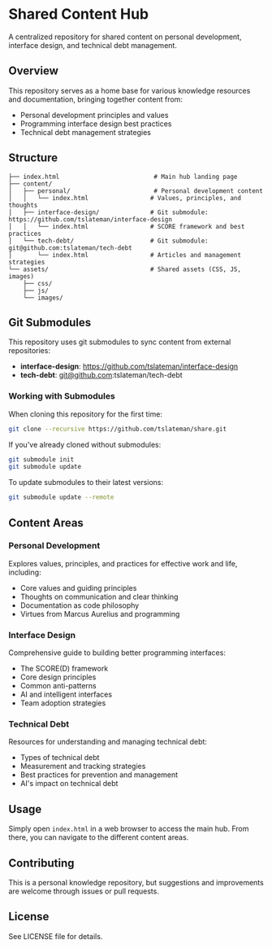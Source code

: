 # Shared Content Hub

A centralized repository for shared content on personal development, interface design, and technical debt management.

## Overview

This repository serves as a home base for various knowledge resources and documentation, bringing together content from:
- Personal development principles and values
- Programming interface design best practices
- Technical debt management strategies

## Structure

```
├── index.html                          # Main hub landing page
├── content/
│   ├── personal/                       # Personal development content
│   │   └── index.html                 # Values, principles, and thoughts
│   ├── interface-design/              # Git submodule: https://github.com/tslateman/interface-design
│   │   └── index.html                 # SCORE framework and best practices
│   └── tech-debt/                     # Git submodule: git@github.com:tslateman/tech-debt
│       └── index.html                 # Articles and management strategies
└── assets/                            # Shared assets (CSS, JS, images)
    ├── css/
    ├── js/
    └── images/
```

## Git Submodules

This repository uses git submodules to sync content from external repositories:

- **interface-design**: https://github.com/tslateman/interface-design
- **tech-debt**: git@github.com:tslateman/tech-debt

### Working with Submodules

When cloning this repository for the first time:
```bash
git clone --recursive https://github.com/tslateman/share.git
```

If you've already cloned without submodules:
```bash
git submodule init
git submodule update
```

To update submodules to their latest versions:
```bash
git submodule update --remote
```

## Content Areas

### Personal Development
Explores values, principles, and practices for effective work and life, including:
- Core values and guiding principles
- Thoughts on communication and clear thinking
- Documentation as code philosophy
- Virtues from Marcus Aurelius and programming

### Interface Design
Comprehensive guide to building better programming interfaces:
- The SCORE(D) framework
- Core design principles
- Common anti-patterns
- AI and intelligent interfaces
- Team adoption strategies

### Technical Debt
Resources for understanding and managing technical debt:
- Types of technical debt
- Measurement and tracking strategies
- Best practices for prevention and management
- AI's impact on technical debt

## Usage

Simply open `index.html` in a web browser to access the main hub. From there, you can navigate to the different content areas.

## Contributing

This is a personal knowledge repository, but suggestions and improvements are welcome through issues or pull requests.

## License

See LICENSE file for details.

